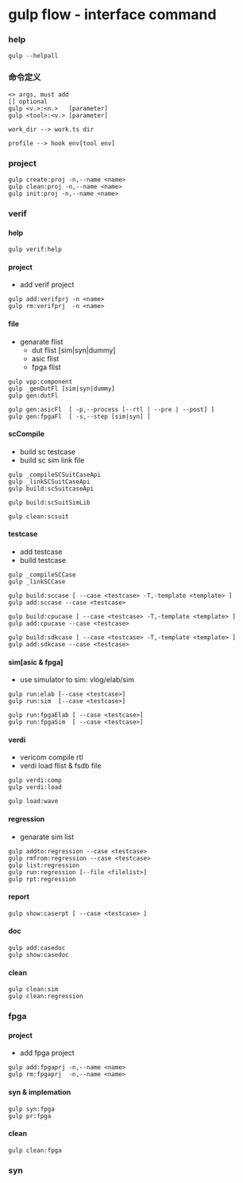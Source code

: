 gulp flow - interface command
===============
### help
```
gulp --helpall
```

### 命令定义
```
<> args, must add
[] optional
gulp <v.>:<n.>   [parameter]
gulp <tool>:<v.> [parameter]

work_dir --> work.ts dir

profile --> hook env[tool env]
```

### project
```
gulp create:proj -n,--name <name>
gulp clean:proj -n,--name <name>
gulp init:proj -n,--name <name>
```

### verif
#### help
```
gulp verif:help
```

#### project
- add verif project

```
gulp add:verifprj -n <name>
gulp rm:verifprj  -n <name>
```

#### file
- genarate flist 
    * dut  flist [sim|syn|dummy]
    * asic flist
    * fpga flist

```
gulp vpp:component
gulp _genDutFl [sim|syn|dummy]
gulp gen:dutFl

gulp gen:asicFl  [ -p,--process [--rtl | --pre | --post] ]
gulp gen:fpgaFl  [ -s,--step [sim|syn] ]
```

#### scCompile
- build sc testcase
- build sc sim link file
```
gulp _compileSCSuitCaseApi
gulp _linkSCSuitCaseApi
gulp build:scSuitcaseApi

gulp build:scSuitSimLib

gulp clean:scsuit
```

#### testcase
- add testcase
- build testcase

```
gulp _compileSCCase
gulp _linkSCCase

gulp build:sccase [ --case <testcase> -T,-template <template> ]
gulp add:sccase --case <testcase> 

gulp build:cpucase [ --case <testcase> -T,-template <template> ]
gulp add:cpucase --case <testcase> 

gulp build:sdkcase [ --case <testcase> -T,-template <template> ]
gulp add:sdkcase --case <testcase> 
```

#### sim[asic & fpga]
- use simulator to sim: vlog/elab/sim

```
gulp run:elab [--case <testcase>]
gulp run:sim  [--case <testcase>]

gulp run:fpgaElab [ --case <testcase>]
gulp run:fpgaSim  [ --case <testcase>]
```

#### verdi
- vericom compile rtl
- verdi load flist & fsdb file

```
gulp verdi:comp
gulp verdi:load

gulp load:wave
```

#### regression
- genarate sim list

```
gulp addto:regression --case <testcase>
gulp rmfrom:regression --case <testcase>
gulp list:regression
gulp run:regression [--file <filelist>]
gulp rpt:regression 
```

#### report
```
gulp show:caserpt [ --case <testcase> ]
```

#### doc
```
gulp add:casedoc 
gulp show:casedoc 
```

#### clean
```
gulp clean:sim
gulp clean:regression
```

### fpga
#### project
- add fpga project
```
gulp add:fpgaprj -n,--name <name>
gulp rm:fpgaprj  -n,--name <name>
```

#### syn & implemation
```
gulp syn:fpga 
gulp pr:fpga
```

#### clean
```
gulp clean:fpga
```
### syn
